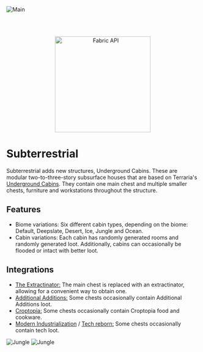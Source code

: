 ![Main](https://i.imgur.com/wrwBdhy.png)

<br/><br/>

<a href="https://modrinth.com/mod/fabric-api">
    <p align="center">
        <img src="https://i.imgur.com/Ol1Tcf8.png" alt="Fabric API" width="250"/> 
    </p>
</a>

# Subterrestrial

Subterrestrial adds new structures, Underground Cabins. These are modular two-to-three-story subsurface houses that are
based on Terraria's [Underground Cabins](https://terraria.fandom.com/wiki/Underground_Cabin). They contain one main
chest and multiple smaller chests, furniture and workstations throughout the structure.

## Features

- Biome variations: Six different cabin types, depending on the biome: Default, Deepslate, Desert, Ice, Jungle and
  Ocean.
- Cabin variations: Each cabin has randomly generated rooms and randomly generated loot. Additionally, cabins can
  occasionally be flooded or intact with better loot.

## Integrations

- [The Extractinator:](https://modrinth.com/mod/the-extractinator) The main chest is replaced with an extractinator,
  allowing for a convenient way to obtain one.
- [Additional Additions:](https://modrinth.com/mod/addadd) Some chests occasionally contain Additional Additions loot.
- [Croptopia:](https://www.curseforge.com/minecraft/mc-mods/croptopia-fabric) Some chests occasionally contain Croptopia
  food and cookware.
- [Modern Industrialization](https://modrinth.com/mod/modern-industrialization)
  / [Tech reborn:](https://www.curseforge.com/minecraft/mc-mods/techreborn) Some chests occasionally contain tech loot.

![Jungle](https://i.imgur.com/baE5Ffa.png)
![Jungle](https://i.imgur.com/Zy9rIhG.png)